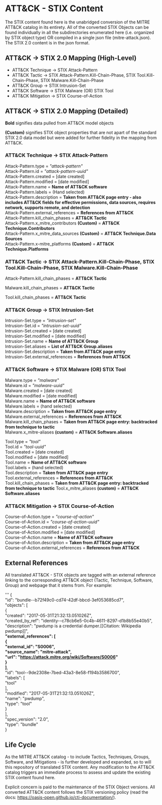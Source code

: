 # ATT&CK - STIX Content 
The STIX content found here is the unabridged conversion of the MITRE ATT&CK catalog in its entirety. All of the converted STIX Objects can be found individually in all the subdirectories enumerated here (i.e. organized by STIX object type) OR compiled in a single json file (mitre-attack.json). The STIX 2.0 content is in the json format.

## ATT&CK -> STIX 2.0 Mapping (High-Level)
* ATT&CK Technique -> STIX Attack-Pattern
* ATT&CK Tactic -> STIX Attack-Pattern.Kill-Chain-Phase, STIX Tool.Kill-Chain-Phase, STIX Malware.Kill-Chain-Phase
* ATT&CK Group -> STIX Intrusion-Set
* ATT&CK Software -> STIX Malware (OR) STIX Tool
* ATT&CK Mitigation -> STIX Course-of-Action

## ATT&CK -> STIX 2.0 Mapping (Detailed)

**Bold** signifies data pulled from ATT&CK model objects

**(Custom)** signifies STIX object properties that are not apart of the standard STIX 2.0 data model but were added for further fidelity in the mapping from ATT&CK.

### ATT&CK Technique -> STIX Attack-Pattern

Attack-Pattern.type = *"attack-pattern"*  
Attack-Pattern.id = *"attack-pattern-uuid"*  
Attack-Pattern.created = [date created]  
Attack-Pattern.modified = [date modified]  
Attack-Pattern.name = **Name of ATT&CK software**  
Attack-Pattern.labels = (Hand selected)  
Attack-Pattern.description = **Taken from ATT&CK page entry - also includes ATT&CK fields for effective permissions, data sources, requires network, supports remote, and detection**  
Attack-Pattern.external_references = **References from ATT&CK**  
Attack-Pattern.kill_chain_phases = **ATT&CK Tactic**  
Attack-Pattern.x_mitre_contributors **(Custom)** = **ATT&CK Technique.Contributors**  
Attack-Pattern.x_mitre_data_sources **(Custom)** = **ATT&CK Technique.Data Sources**  
Attack-Pattern.x-mitre_platforms **(Custom)** = **ATT&CK Technique.Platforms**  

### ATT&CK Tactic -> STIX Attack-Pattern.Kill-Chain-Phase, STIX Tool.Kill-Chain-Phase, STIX Malware.Kill-Chain-Phase
Attack-Pattern.kill_chain_phases = **ATT&CK Tactic**

Malware.kill_chain_phases = **ATT&CK Tactic**

Tool.kill_chain_phases = **ATT&CK Tactic**

### ATT&CK Group -> STIX Intrusion-Set

Intrusion-Set.type = *"intrusion-set"*  
Intrusion-Set.id = *"intrusion-set-uuid"*  
Intrusion-Set.created = [date created]  
Intrusion-Set.modified = [date modified]  
Intrusion-Set.name = **Name of ATT&CK Group**  
Intrusion-Set.aliases = **List of ATT&CK Group.aliases**  
Intrusion-Set.description = **Taken from ATT&CK page entry**  
Intrusion-Set.external_references = **References from ATT&CK**  

### ATT&CK Software -> STIX Malware (OR) STIX Tool

Malware.type = *"malware"*  
Malware.id = *"malware-uuid"*  
Malware.created = [date created]  
Malware.modified = [date modified]  
Malware.name = **Name of ATT&CK software**  
Malware.labels = (hand selected)  
Malware.description = **Taken from ATT&CK page entry**  
Malware.external_references = **References from ATT&CK**  
Malware.kill_chain_phases = **Taken from ATT&CK page entry: backtracked from technique to tactic**  
Malware.x_mitre-aliases **(custom)** = **ATT&CK Software.aliases**  

Tool.type = *"tool"*  
Tool.id = *"tool-uuid"*  
Tool.created = [date created]  
Tool.modified = [date modified]  
Tool.name = **Name of ATT&CK software**  
Tool.labels = (hand selected)  
Tool.description = **Taken from ATT&CK page entry**  
Tool.external_references = **References from ATT&CK**  
Tool.kill_chain_phases = **Taken from ATT&CK page entry: backtracked from technique to tactic** 
Tool.x_mitre_aliases **(custom)** = **ATT&CK Software.aliases**

### ATT&CK Mitigation -> STIX Course-of-Action

Course-of-Action.type = *"course-of-action"*  
Course-of-Action.id = *"course-of-action-uuid"*  
Course-of-Action.created = [date created]  
Course-of-Action.modified = [date modified]  
Course-of-Action.name = **Name of ATT&CK software**  
Course-of-Action.description = **Taken from ATT&CK page entry**  
Course-of-Action.external_references = **References from ATT&CK**  

## External References
All translated ATT&CK - STIX objects are tagged with an external reference linking to the corresponding ATT&CK object (Tactic, Technique, Software, Group) and webpage that it stems from. For example:

'''
{  
        "id": "bundle--b72f49c0-cd74-42df-bbcd-3ef053685cd7",  
        "objects": [  
            {  
                "created": "2017-05-31T21:32:13.051026Z",  
            "created_by_ref": "identity--c78cb6e5-0c4b-4611-8297-d1b8b55e40b5",  
            "description": "pwdump is a credential dumper.[[Citation: Wikipedia pwdump]]",  
            **"external_references": [  
                {  
                    "external_id": "S0006",  
                    "source_name": "mitre-attack",  
                    "url": "https://attack.mitre.org/wiki/Software/S0006"  
                }  
            ]**,  
            "id": "tool--9de2308e-7bed-43a3-8e58-f194b3586700",  
            "labels": [  
                "tool"  
            ],  
            "modified": "2017-05-31T21:32:13.051026Z",  
            "name": "pwdump",  
            "type": "tool"  
        }  
    ],  
    "spec_version": "2.0",  
    "type": "bundle"  
}  




## Life Cycle
As the MITRE ATT&CK catalog - to include Tactics, Techniques, Groups, Software, and Mitigations - is further developed and expanded, so to will this repository of translated STIX content. Any modification to the ATT&CK catalog triggers an immediate process to assess and update the existing STIX content found here. 

Explicit concern is paid to the maintenance of the STIX Object versions. All converted ATT&CK content follows the STIX versioning policy (read the docs: https://oasis-open.github.io/cti-documentation/). 
